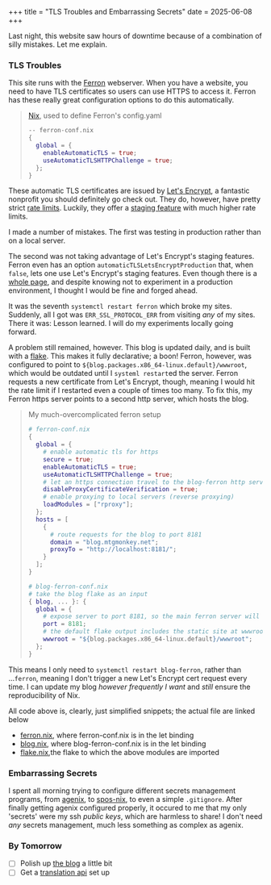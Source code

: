 +++
title = "TLS Troubles and Embarrassing Secrets"
date = 2025-06-08
+++

Last night, this website saw hours of downtime because of a combination of silly mistakes. Let me explain.

### TLS Troubles

This site runs with the [Ferron](https://www.ferronweb.org/) webserver. When you have a website, you need to have TLS certificates so users can use HTTPS to access it. Ferron has these really great configuration options to do this automatically.

> [Nix](https://git.mtgmonkey.net/server-configuration.git/tree/services/ferron.nix), used to define Ferron's config.yaml
>
> ```nix
> -- ferron-conf.nix
> {
>   global = {
>     enableAutomaticTLS = true;
>     useAutomaticTLSHTTPChallenge = true;
>   };
> }
> ```

These automatic TLS certificates are issued by [Let's Encrypt](https://letsencrypt.org), a fantastic nonprofit you should definitely go check out. They do, however, have pretty strict [rate limits](https://letsencrypt.org/docs/rate-limits/). Luckily, they offer a [staging feature](https://letsencrypt.org/docs/staging-environment) with much higher rate limits.

I made a number of mistakes. The first was testing in production rather than on a local server.

The second was not taking advantage of Let's Encrypt's staging features. Ferron even has an option `automaticTLSLetsEncryptProduction` that, when `false`, lets one use Let's Encrypt's staging features. Even though there is a [whole page](https://www.ferronweb.org/docs/automatic-tls), and despite knowing not to experiment in a production environment, I thought I would be fine and forged ahead.

It was the seventh `systemctl restart ferron` which broke my sites. Suddenly, all I got was `ERR_SSL_PROTOCOL_ERR` from visiting *any* of my sites. There it was: Lesson learned. I will do my experiments locally going forward.

A problem still remained, however. This blog is updated daily, and is built with a [flake](https://git.mtgmonkey.net/blog.git/tree/flake.nix). This makes it fully declarative; a boon! Ferron, however, was configured to point to `${blog.packages.x86_64-linux.default}/wwwroot`, which would be outdated until I `systeml restart`ed the server. Ferron requests a new certificate from Let's Encrypt, though, meaning I would hit the rate limit if I restarted even a couple of times too many. To fix this, my Ferron https server points to a second http server, which hosts the blog.

> My much-overcomplicated ferron setup
>
> ```nix
> # ferron-conf.nix
> {
>   global = {
>     # enable automatic tls for https
>     secure = true;
>     enableAutomaticTLS = true;
>     useAutomaticTLSHTTPChallenge = true;
>     # let an https connection travel to the blog-ferron http server without error
>     disableProxyCertificateVerification = true;
>     # enable proxying to local servers (reverse proxying)
>     loadModules = ["rproxy"];
>   };
>   hosts = [
>     {
>       # route requests for the blog to port 8181
>       domain = "blog.mtgmonkey.net";
>       proxyTo = "http://localhost:8181/";
>     }
>   ];
> }
> ```
>
> ```nix
> # blog-ferron-conf.nix
> # take the blog flake as an input
> { blog, ... }: {
>   global = {
>     # expose server to port 8181, so the main ferron server will proxy to it
>     port = 8181;
>     # the default flake output includes the static site at wwwroot
>     wwwroot = "${blog.packages.x86_64-linux.default}/wwwroot";
>   };
> }
> ```

This means I only need to `systemctl restart blog-ferron`, rather than ...`ferron`, meaning I don't trigger a new Let's Encrypt cert request every time. I can update my blog *however frequently I want* and *still* ensure the reproducibility of Nix.

All code above is, clearly, just simplified snippets; the actual file are linked below
- [ferron.nix](https://git.mtgmonkey.net/server-configuration.git/tree/services/ferron.nix), where ferron-conf.nix is in the let binding
- [blog.nix](https://git.mtgmonkey.net/server-configuration.git/tree/services/blog.nix), where blog-ferron-conf.nix is in the let binding
- [flake.nix](https://git.mtgmonkey.net/server-configuration.git/tree/flake.nix),the flake to which the above modules are imported


### Embarrassing Secrets

I spent all morning trying to configure different secrets management programs, from [agenix](https://github.com/ryantm/agenix), to [spos-nix](https://github.com/Mic92/sops-nix), to even a simple `.gitignore`. After finally getting agenix configured properly, it occured to me that my only 'secrets' were my ssh *public keys*, which are harmless to share! I don't need *any* secrets management, much less something as complex as agenix.

### By Tomorrow

- [ ] Polish up [the blog](https://blog.mtgmonkey.net) a little bit
- [ ] Get a [translation api](https://github.com/LibreTranslate/LibreTranslate) set up
